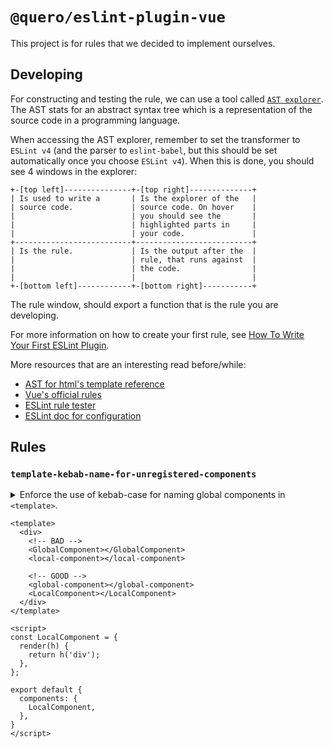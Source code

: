 # `@quero/eslint-plugin-vue`

This project is for rules that we decided to implement ourselves.

## Developing

For constructing and testing the rule, we can use a tool called [`AST
explorer`](https://astexplorer.net/). The AST stats for an abstract syntax tree
which is a representation of the source code in a programming language.

When accessing the AST explorer, remember to set the transformer to `ESLint v4`
(and the parser to `eslint-babel`, but this should be set automatically once
you choose `ESLint v4`). When this is done, you should see 4 windows in the
explorer:

```
+-[top left]---------------+-[top right]--------------+
| Is used to write a       | Is the explorer of the   |
| source code.             | source code. On hover    |
|                          | you should see the       |
|                          | highlighted parts in     |
|                          | your code.               |
+--------------------------+--------------------------+
| Is the rule.             | Is the output after the  |
|                          | rule, that runs against  |
|                          | the code.                |
|                          |                          |
+-[bottom left]------------+-[bottom right]-----------+
```

The rule window, should export a function that is the rule you are developing.

For more information on how to create your first rule, see [How To Write Your
First ESLint Plugin](https://dev.to/spukas/how-to-write-your-first-eslint-plugin-145).

More resources that are an interesting read before/while:
- [AST for html's template reference](https://github.com/mysticatea/vue-eslint-parser/blob/master/docs/ast.md)
- [Vue's official rules](https://github.com/vuejs/eslint-plugin-vue)
- [ESLint rule tester](https://eslint.org/docs/developer-guide/nodejs-api#ruletester)
- [ESLint doc for configuration](https://eslint.org/docs/user-guide/configuring)

## Rules

### `template-kebab-name-for-unregistered-components`

<details>
<summary>
Enforce the use of kebab-case for naming global components in
<code>&lt;template&gt;</code>.
</summary>

This ensures that we have a clear distinction between components that are
declared locally vs components that we have to search the project for.

</details>

```vue
<template>
  <div>
    <!-- BAD -->
    <GlobalComponent></GlobalComponent>
    <local-component></local-component>

    <!-- GOOD -->
    <global-component></global-component>
    <LocalComponent></LocalComponent>
  </div>
</template>

<script>
const LocalComponent = {
  render(h) {
    return h('div');
  },
};

export default {
  components: {
    LocalComponent,
  },
}
</script>
```
